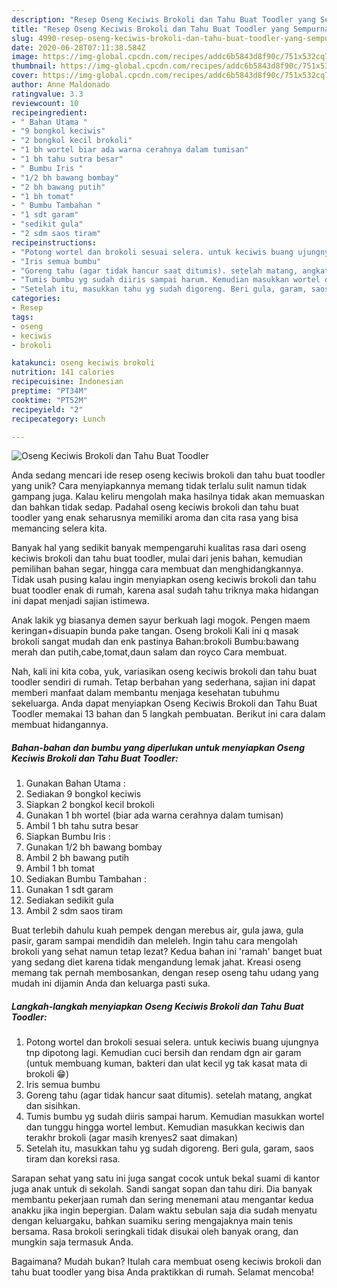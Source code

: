 ```yaml
---
description: "Resep Oseng Keciwis Brokoli dan Tahu Buat Toodler yang Sempurna"
title: "Resep Oseng Keciwis Brokoli dan Tahu Buat Toodler yang Sempurna"
slug: 4990-resep-oseng-keciwis-brokoli-dan-tahu-buat-toodler-yang-sempurna
date: 2020-06-28T07:11:38.584Z
image: https://img-global.cpcdn.com/recipes/addc6b5843d8f90c/751x532cq70/oseng-keciwis-brokoli-dan-tahu-buat-toodler-foto-resep-utama.jpg
thumbnail: https://img-global.cpcdn.com/recipes/addc6b5843d8f90c/751x532cq70/oseng-keciwis-brokoli-dan-tahu-buat-toodler-foto-resep-utama.jpg
cover: https://img-global.cpcdn.com/recipes/addc6b5843d8f90c/751x532cq70/oseng-keciwis-brokoli-dan-tahu-buat-toodler-foto-resep-utama.jpg
author: Anne Maldonado
ratingvalue: 3.3
reviewcount: 10
recipeingredient:
- " Bahan Utama "
- "9 bongkol keciwis"
- "2 bongkol kecil brokoli"
- "1 bh wortel biar ada warna cerahnya dalam tumisan"
- "1 bh tahu sutra besar"
- " Bumbu Iris "
- "1/2 bh bawang bombay"
- "2 bh bawang putih"
- "1 bh tomat"
- " Bumbu Tambahan "
- "1 sdt garam"
- "sedikit gula"
- "2 sdm saos tiram"
recipeinstructions:
- "Potong wortel dan brokoli sesuai selera. untuk keciwis buang ujungnya tnp dipotong lagi. Kemudian cuci bersih dan rendam dgn air garam (untuk membuang kuman, bakteri dan ulat kecil yg tak kasat mata di brokoli 😁)"
- "Iris semua bumbu"
- "Goreng tahu (agar tidak hancur saat ditumis). setelah matang, angkat dan sisihkan."
- "Tumis bumbu yg sudah diiris sampai harum. Kemudian masukkan wortel dan tunggu hingga wortel lembut. Kemudian masukkan keciwis dan terakhr brokoli (agar masih krenyes2 saat dimakan)"
- "Setelah itu, masukkan tahu yg sudah digoreng. Beri gula, garam, saos tiram dan koreksi rasa."
categories:
- Resep
tags:
- oseng
- keciwis
- brokoli

katakunci: oseng keciwis brokoli 
nutrition: 141 calories
recipecuisine: Indonesian
preptime: "PT34M"
cooktime: "PT52M"
recipeyield: "2"
recipecategory: Lunch

---
```



![Oseng Keciwis Brokoli dan Tahu Buat Toodler](https://img-global.cpcdn.com/recipes/addc6b5843d8f90c/751x532cq70/oseng-keciwis-brokoli-dan-tahu-buat-toodler-foto-resep-utama.jpg)

Anda sedang mencari ide resep oseng keciwis brokoli dan tahu buat toodler yang unik? Cara menyiapkannya memang tidak terlalu sulit namun tidak gampang juga. Kalau keliru mengolah maka hasilnya tidak akan memuaskan dan bahkan tidak sedap. Padahal oseng keciwis brokoli dan tahu buat toodler yang enak seharusnya memiliki aroma dan cita rasa yang bisa memancing selera kita.

Banyak hal yang sedikit banyak mempengaruhi kualitas rasa dari oseng keciwis brokoli dan tahu buat toodler, mulai dari jenis bahan, kemudian pemilihan bahan segar, hingga cara membuat dan menghidangkannya. Tidak usah pusing kalau ingin menyiapkan oseng keciwis brokoli dan tahu buat toodler enak di rumah, karena asal sudah tahu triknya maka hidangan ini dapat menjadi sajian istimewa.

Anak lakik yg biasanya demen sayur berkuah lagi mogok. Pengen maem keringan+disuapin bunda pake tangan. Oseng brokoli Kali ini q masak brokoli sangat mudah dan enk pastinya Bahan:brokoli Bumbu:bawang merah dan putih,cabe,tomat,daun salam dan royco Cara membuat.


Nah, kali ini kita coba, yuk, variasikan oseng keciwis brokoli dan tahu buat toodler sendiri di rumah. Tetap berbahan yang sederhana, sajian ini dapat memberi manfaat dalam membantu menjaga kesehatan tubuhmu sekeluarga. Anda dapat menyiapkan Oseng Keciwis Brokoli dan Tahu Buat Toodler memakai 13 bahan dan 5 langkah pembuatan. Berikut ini cara dalam membuat hidangannya.

<!--inarticleads1-->

##### Bahan-bahan dan bumbu yang diperlukan untuk menyiapkan Oseng Keciwis Brokoli dan Tahu Buat Toodler:

1. Gunakan  Bahan Utama :
1. Sediakan 9 bongkol keciwis
1. Siapkan 2 bongkol kecil brokoli
1. Gunakan 1 bh wortel (biar ada warna cerahnya dalam tumisan)
1. Ambil 1 bh tahu sutra besar
1. Siapkan  Bumbu Iris :
1. Gunakan 1/2 bh bawang bombay
1. Ambil 2 bh bawang putih
1. Ambil 1 bh tomat
1. Sediakan  Bumbu Tambahan :
1. Gunakan 1 sdt garam
1. Sediakan sedikit gula
1. Ambil 2 sdm saos tiram


Buat terlebih dahulu kuah pempek dengan merebus air, gula jawa, gula pasir, garam sampai mendidih dan meleleh. Ingin tahu cara mengolah brokoli yang sehat namun tetap lezat? Kedua bahan ini &#39;ramah&#39; banget buat yang sedang diet karena tidak mengandung lemak jahat. Kreasi oseng memang tak pernah membosankan, dengan resep oseng tahu udang yang mudah ini dijamin Anda dan keluarga pasti suka. 

<!--inarticleads2-->

##### Langkah-langkah menyiapkan Oseng Keciwis Brokoli dan Tahu Buat Toodler:

1. Potong wortel dan brokoli sesuai selera. untuk keciwis buang ujungnya tnp dipotong lagi. Kemudian cuci bersih dan rendam dgn air garam (untuk membuang kuman, bakteri dan ulat kecil yg tak kasat mata di brokoli 😁)
1. Iris semua bumbu
1. Goreng tahu (agar tidak hancur saat ditumis). setelah matang, angkat dan sisihkan.
1. Tumis bumbu yg sudah diiris sampai harum. Kemudian masukkan wortel dan tunggu hingga wortel lembut. Kemudian masukkan keciwis dan terakhr brokoli (agar masih krenyes2 saat dimakan)
1. Setelah itu, masukkan tahu yg sudah digoreng. Beri gula, garam, saos tiram dan koreksi rasa.


Sarapan sehat yang satu ini juga sangat cocok untuk bekal suami di kantor juga anak untuk di sekolah. Sandi sangat sopan dan tahu diri. Dia banyak membantu pekerjaan rumah dan sering menemani atau mengantar kedua anakku jika ingin bepergian. Dalam waktu sebulan saja dia sudah menyatu dengan keluargaku, bahkan suamiku sering mengajaknya main tenis bersama. Rasa brokoli seringkali tidak disukai oleh banyak orang, dan mungkin saja termasuk Anda. 

Bagaimana? Mudah bukan? Itulah cara membuat oseng keciwis brokoli dan tahu buat toodler yang bisa Anda praktikkan di rumah. Selamat mencoba!
